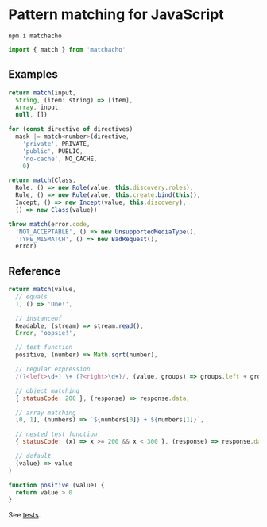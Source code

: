 # Pattern matching for JavaScript

```shell
npm i matchacho
```

```javascript
import { match } from 'matchacho'
```

## Examples

```javascript
return match(input,
  String, (item: string) => [item],
  Array, input,
  null, [])
```

```javascript
for (const directive of directives)
  mask |= match<number>(directive,
    'private', PRIVATE,
    'public', PUBLIC,
    'no-cache', NO_CACHE,
    0)
```

```javascript
return match(Class,
  Role, () => new Role(value, this.discovery.roles),
  Rule, () => new Rule(value, this.create.bind(this)),
  Incept, () => new Incept(value, this.discovery),
  () => new Class(value))
```

```javascript
throw match(error.code,
  'NOT_ACCEPTABLE', () => new UnsupportedMediaType(),
  'TYPE_MISMATCH', () => new BadRequest(),
  error)
```

## Reference

```javascript
return match(value,
  // equals
  1, () => 'One!',

  // instanceof
  Readable, (stream) => stream.read(),
  Error, 'oopsie!',

  // test function
  positive, (number) => Math.sqrt(number),

  // regular expression
  /(?<left>\d+) \+ (?<right>\d+)/, (value, groups) => groups.left + groups.right,

  // object matching
  { statusCode: 200 }, (response) => response.data,

  // array matching
  [0, 1], (numbers) => `${numbers[0]} + ${numbers[1]}`,

  // nested test function
  { statusCode: (x) => x >= 200 && x < 300 }, (response) => response.data,

  // default
  (value) => value
)

function positive (value) {
  return value > 0
}
```
See [tests](source/match.test.ts).
